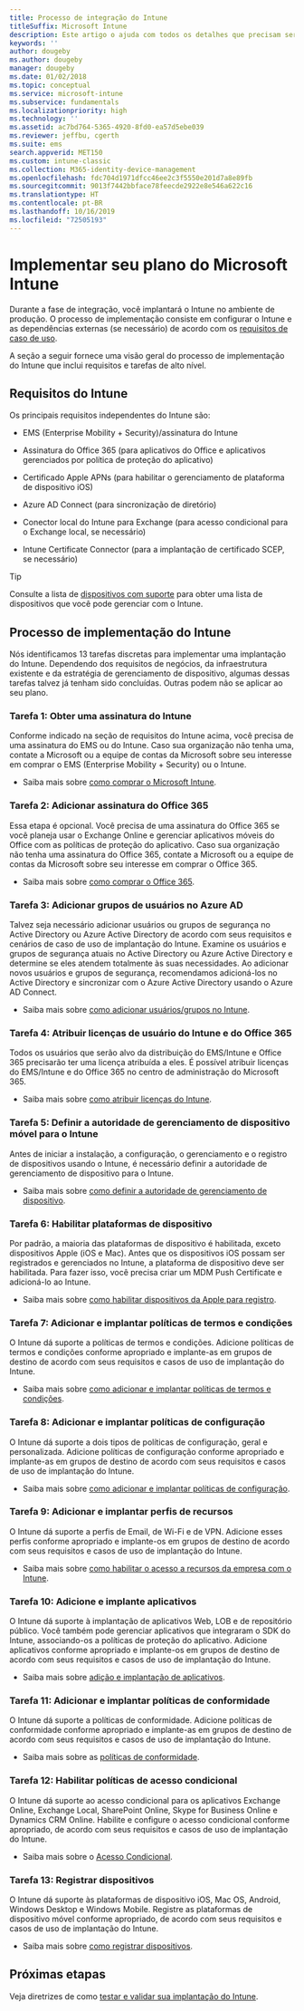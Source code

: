 ```yaml
---
title: Processo de integração do Intune
titleSuffix: Microsoft Intune
description: Este artigo o ajuda com todos os detalhes que precisam ser considerados ao integrar a solução somente na nuvem do Microsoft Intune ao seu ambiente.
keywords: ''
author: dougeby
ms.author: dougeby
manager: dougeby
ms.date: 01/02/2018
ms.topic: conceptual
ms.service: microsoft-intune
ms.subservice: fundamentals
ms.localizationpriority: high
ms.technology: ''
ms.assetid: ac7bd764-5365-4920-8fd0-ea57d5ebe039
ms.reviewer: jeffbu, cgerth
ms.suite: ems
search.appverid: MET150
ms.custom: intune-classic
ms.collection: M365-identity-device-management
ms.openlocfilehash: fdc704d1971dfcc46ee2c3f5550e201d7a8e89fb
ms.sourcegitcommit: 9013f7442bbface78feecde2922e8e546a622c16
ms.translationtype: HT
ms.contentlocale: pt-BR
ms.lasthandoff: 10/16/2019
ms.locfileid: "72505193"
---
```

# <a name="implement-your-microsoft-intune-plan"></a>Implementar seu plano do Microsoft Intune

Durante a fase de integração, você implantará o Intune no ambiente de produção. O processo de implementação consiste em configurar o Intune e as dependências externas (se necessário) de acordo com os [requisitos de caso de uso](planning-guide-requirements.md).

A seção a seguir fornece uma visão geral do processo de implementação do Intune que inclui requisitos e tarefas de alto nível.

## <a name="intune-requirements"></a>Requisitos do Intune

Os principais requisitos independentes do Intune são:

- EMS (Enterprise Mobility + Security)/assinatura do Intune

- Assinatura do Office 365 (para aplicativos do Office e aplicativos gerenciados por política de proteção do aplicativo)

- Certificado Apple APNs (para habilitar o gerenciamento de plataforma de dispositivo iOS)

- Azure AD Connect (para sincronização de diretório)

- Conector local do Intune para Exchange (para acesso condicional para o Exchange local, se necessário)

- Intune Certificate Connector (para a implantação de certificado SCEP, se necessário)

>[!TIP]
> Consulte a lista de [dispositivos com suporte](supported-devices-browsers.md) para obter uma lista de dispositivos que você pode gerenciar com o Intune.

## <a name="intune-implementation-process"></a>Processo de implementação do Intune

Nós identificamos 13 tarefas discretas para implementar uma implantação do Intune. Dependendo dos requisitos de negócios, da infraestrutura existente e da estratégia de gerenciamento de dispositivo, algumas dessas tarefas talvez já tenham sido concluídas. Outras podem não se aplicar ao seu plano.

### <a name="task-1-get-an-intune-subscription"></a>Tarefa 1: Obter uma assinatura do Intune

Conforme indicado na seção de requisitos do Intune acima, você precisa de uma assinatura do EMS ou do Intune. Caso sua organização não tenha uma, contate a Microsoft ou a equipe de contas da Microsoft sobre seu interesse em comprar o EMS (Enterprise Mobility + Security) ou o Intune.

- Saiba mais sobre [como comprar o Microsoft Intune](https://www.microsoft.com/cloud-platform/microsoft-intune-pricing).

### <a name="task-2-add-office-365-subscription"></a>Tarefa 2: Adicionar assinatura do Office 365

Essa etapa é opcional. Você precisa de uma assinatura do Office 365 se você planeja usar o Exchange Online e gerenciar aplicativos móveis do Office com as políticas de proteção do aplicativo. Caso sua organização não tenha uma assinatura do Office 365, contate a Microsoft ou a equipe de contas da Microsoft sobre seu interesse em comprar o Office 365.

- Saiba mais sobre [como comprar o Office 365](https://products.office.com/business/compare-office-365-for-business-plans).

### <a name="task-3-add-users-groups-in-azure-ad"></a>Tarefa 3: Adicionar grupos de usuários no Azure AD

Talvez seja necessário adicionar usuários ou grupos de segurança no Active Directory ou Azure Active Directory de acordo com seus requisitos e cenários de caso de uso de implantação do Intune. Examine os usuários e grupos de segurança atuais no Active Directory ou Azure Active Directory e determine se eles atendem totalmente às suas necessidades. Ao adicionar novos usuários e grupos de segurança, recomendamos adicioná-los no Active Directory e sincronizar com o Azure Active Directory usando o Azure AD Connect.

- Saiba mais sobre [como adicionar usuários/grupos no Intune](users-add.md).
<!---why not send them to the AAD connect topic? Question out to Andre: https://docs.microsoft.com/azure/active-directory/connect/active-directory-aadconnect--->


### <a name="task-4-assign-intune-and-office-365-user-licenses"></a>Tarefa 4: Atribuir licenças de usuário do Intune e do Office 365

Todos os usuários que serão alvo da distribuição do EMS/Intune e Office 365 precisarão ter uma licença atribuída a eles. É possível atribuir licenças do EMS/Intune e do Office 365 no centro de administração do Microsoft 365.

- Saiba mais sobre [como atribuir licenças do Intune](licenses-assign.md).

### <a name="task-5-set-mobile-device-management-authority-to-intune"></a>Tarefa 5: Definir a autoridade de gerenciamento de dispositivo móvel para o Intune

Antes de iniciar a instalação, a configuração, o gerenciamento e o registro de dispositivos usando o Intune, é necessário definir a autoridade de gerenciamento de dispositivo para o Intune.

- Saiba mais sobre [como definir a autoridade de gerenciamento de dispositivo](mdm-authority-set.md).

### <a name="task-6-enable-device-platforms"></a>Tarefa 6: Habilitar plataformas de dispositivo

Por padrão, a maioria das plataformas de dispositivo é habilitada, exceto dispositivos Apple (iOS e Mac). Antes que os dispositivos iOS possam ser registrados e gerenciados no Intune, a plataforma de dispositivo deve ser habilitada. Para fazer isso, você precisa criar um MDM Push Certificate e adicioná-lo ao Intune.

- Saiba mais sobre [como habilitar dispositivos da Apple para registro](../enrollment/apple-mdm-push-certificate-get.md).

### <a name="task-7-add-and-deploy-terms-and-conditions-policies"></a>Tarefa 7: Adicionar e implantar políticas de termos e condições

O Intune dá suporte a políticas de termos e condições. Adicione políticas de termos e condições conforme apropriado e implante-as em grupos de destino de acordo com seus requisitos e casos de uso de implantação do Intune.

- Saiba mais sobre [como adicionar e implantar políticas de termos e condições](../enrollment/terms-and-conditions-create.md).

### <a name="task-8-add-and-deploy-configuration-policies"></a>Tarefa 8: Adicionar e implantar políticas de configuração

O Intune dá suporte a dois tipos de políticas de configuração, geral e personalizada. Adicione políticas de configuração conforme apropriado e implante-as em grupos de destino de acordo com seus requisitos e casos de uso de implantação do Intune.

- Saiba mais sobre [como adicionar e implantar políticas de configuração](../configuration/device-profiles.md).

### <a name="task-9-add-and-deploy-resource-profiles"></a>Tarefa 9: Adicionar e implantar perfis de recursos

O Intune dá suporte a perfis de Email, de Wi-Fi e de VPN. Adicione esses perfis conforme apropriado e implante-os em grupos de destino de acordo com seus requisitos e casos de uso de implantação do Intune.

- Saiba mais sobre [como habilitar o acesso a recursos da empresa com o Intune](../configuration/device-profiles.md).

### <a name="task-10-add-and-deploy-apps"></a>Tarefa 10: Adicione e implante aplicativos

O Intune dá suporte à implantação de aplicativos Web, LOB e de repositório público. Você também pode gerenciar aplicativos que integraram o SDK do Intune, associando-os a políticas de proteção do aplicativo. Adicione aplicativos conforme apropriado e implante-os em grupos de destino de acordo com seus requisitos e casos de uso de implantação do Intune.

- Saiba mais sobre [adição e implantação de aplicativos](../apps/app-management.md).

### <a name="task-11-add-and-deploy-compliance-policies"></a>Tarefa 11: Adicionar e implantar políticas de conformidade

O Intune dá suporte a políticas de conformidade. Adicione políticas de conformidade conforme apropriado e implante-as em grupos de destino de acordo com seus requisitos e casos de uso de implantação do Intune.

- Saiba mais sobre as [políticas de conformidade](../protect/device-compliance-get-started.md).

### <a name="task-12-enable-conditional-access-policies"></a>Tarefa 12: Habilitar políticas de acesso condicional

O Intune dá suporte ao acesso condicional para os aplicativos Exchange Online, Exchange Local, SharePoint Online, Skype for Business Online e Dynamics CRM Online. Habilite e configure o acesso condicional conforme apropriado, de acordo com seus requisitos e casos de uso de implantação do Intune.

- Saiba mais sobre o [Acesso Condicional](../protect/conditional-access.md).

### <a name="task-13-enroll-devices"></a>Tarefa 13: Registrar dispositivos

O Intune dá suporte às plataformas de dispositivo iOS, Mac OS, Android, Windows Desktop e Windows Mobile. Registre as plataformas de dispositivo móvel conforme apropriado, de acordo com seus requisitos e casos de uso de implantação do Intune.

- Saiba mais sobre [como registrar dispositivos](../enrollment/device-enrollment.md).


## <a name="next-steps"></a>Próximas etapas
Veja diretrizes de como [testar e validar sua implantação do Intune](planning-guide-test-validation.md).
